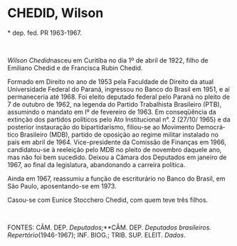 CHEDID, Wilson
==============

\* dep. fed. PR 1963-1967.

 

*Wilson Chedid*nasceu em Curitiba no dia 1º de abril de 1922, filho de
Emiliano Chedid e de Francisca Rubin Chedid.

Formado em Direito no ano de 1953 pela Faculdade de Direito da atual
Universidade Federal do Paraná, ingressou no Banco do Brasil em 1951, e
aí permaneceria até 1968. Foi eleito deputado federal pelo Paraná no
pleito de 7 de outubro de 1962, na legenda do Partido Trabalhista
Bra­sileiro (PTB), assumindo o mandato em lº de fevereiro de 1963. Em
conseqüência da extinção dos partidos po­líticos pelo Ato Institucional
n°. 2 (27/10/ 1965) e da posterior instauração do biparti­darismo,
filiou-se ao Movimento Democrá­tico Brasileiro (MDB), partido de
oposição ao regime militar instalado no país em abril de 1964.
Vice-presidente da Comissão de Finanças em 1966, candidatou-se à
reeleição pelo MDB no pleito de novembro daquele ano, mas não foi bem
sucedido. Deixou a Câmara dos Deputados em janeiro de 1967, ao final da
legislatura, abandonando a carreira política.

Ainda em 1967, reassumiu a função de escriturário no Banco do Brasil, em
São Paulo, aposentando-se em 1973.

Casou-se com Eunice Stocchero Chedid, com quem teve três filhos.

 

FONTES: CÂM. DEP. *Deputados*;**CÂM. DEP. *Deputados brasileiros.
Repertório*(1946-1967); INF. BIOG.; TRIB. SUP. ELEIT. *Dados*.
